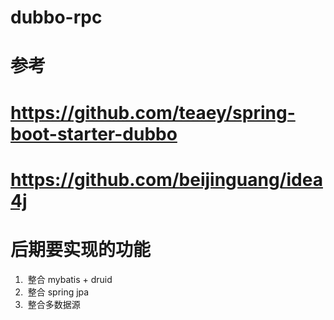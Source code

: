 # dubbo-rpc
# 参考
# https://github.com/teaey/spring-boot-starter-dubbo
# https://github.com/beijinguang/idea4j

# 后期要实现的功能
1.  整合 mybatis + druid
2.  整合 spring jpa
3.  整合多数据源
